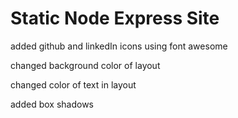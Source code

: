 # Static Node Express Site
 

added github and linkedIn icons using font awesome

changed background color of layout

changed color of text in layout

added box shadows 